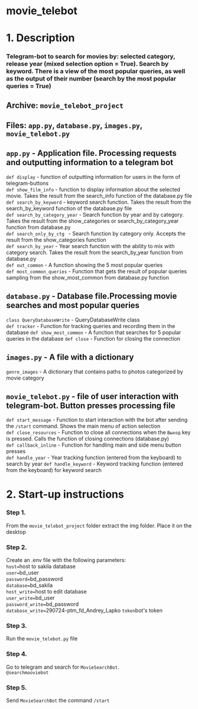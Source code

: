 # movie_telebot
# 1. Description
### Telegram-bot to search for movies by: selected category, release year (mixed selection option = True).  Search by keyword. There is a view of the most popular queries, as well as the output of their number (search by the most popular queries = True)
## Archive: ```movie_telebot_project```
## Files: ```app.py```, ```database.py```, ```images.py```, ```movie_telebot.py```    





## ```app.py``` - Application file. Processing requests and outputting information to a telegram bot  
```def display``` - function of outputting information for users in the form of telegram-buttons  
```def show_film_info``` - function to display information about the selected movie.  Takes the result from the search_info function of the database.py file  
```def search_by_keyword``` - keyword search function.  Takes the result from the search_by_keyword function of the database.py file  
```def search_by_category_year``` - Search function by year and by category. Takes the result from the show_categories or search_by_category_year function from database.py  
```def search_only_by_ctg ``` - Search function by category only. Accepts the result from the show_categories function  
```def search_by_year``` - Year search function with the ability to mix with category search. Takes the result from the search_by_year function from database.py  
```def out_common``` - A function showing the 5 most popular queries  
```def most_common_queries``` - Function that gets the result of popular queries sampling from the show_most_common from database.py function

## ```database.py``` - Database file.Processing movie searches and most popular queries  
```class QueryDatabaseWrite``` - QueryDatabaseWrite class  
```def tracker``` - Function for tracking queries and recording them in the database
```def show_most_common``` - A function that searches for 5 popular queries in the database
```def close``` - Function for closing the connection

## ```images.py``` - A file with a dictionary
```genre_images``` - A dictionary that contains paths to photos categorized by movie category

## ```movie_telebot.py``` - file of user interaction with telegram-bot. Button presses processing file
```def start_message``` - Function to start interaction with the bot after sending the ```/start``` command. Shows the main menu of action selection  
```def close_resources``` - Function to close all connections when the ```Выход``` key is pressed. Calls the function of closing connections (database.py)  
```def callback_inline``` - Function for handling main and side menu button presses  
```def handle_year``` - Year tracking function (entered from the keyboard) to search by year
```def handle_keyword``` - Keyword tracking function (entered from the keyboard) for keyword search


# 2. Start-up instructions

### Step 1.
From the ```movie_telebot_project``` folder extract the img folder. Place it on the desktop
### Step 2.
Create an .env file with the following parameters:  
```host=```host to sakila database  
```user=```bd_user  
```password=```bd_password  
```database=```bd_sakila  
```host_write=```host to edit database  
```user_write=```bd_user  
```password_write=```bd_password  
```database_write=```290724-ptm_fd_Andrey_Lapko 
```token```bot's token
### Step 3.
Run the ```movie_telebot.py``` file
### Step 4.
Go to telegram and search for ```MovieSearchBot```.  
```@searchmooviebot```
### Step 5.  
Send ```MovieSearchBot``` the command ```/start```






